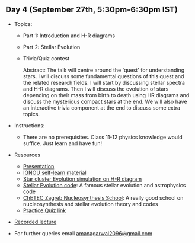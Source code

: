 ## Day 4 (September 27th, 5:30pm-6:30pm IST)
* Topics:
  * Part 1: Introduction and H-R diagrams
  * Part 2: Stellar Evolution
  * Trivia/Quiz contest
  
    Abstract: The talk will centre around the 'quest' for understanding stars. I will discuss some fundamental questions of this quest and the related research fields. I will start by discussing stellar spectra and H-R diagrams. Then I will discuss the evolution of stars depending on their mass from birth to death using HR diagrams and discuss the mysterious compact stars at the end. We will also have an interactive trivia component at the end to discuss some extra topics.
* Instructions:
  * There are no prerequisites. Class 11-12 physics knowledge would suffice. Just learn and have fun! 

* Resources
  * [Presentation](https://github.com/ssp5361/Mini-Astro-workshop/blob/master/Day-4/Stellar_Evolution_talk.pptx)
  * [IGNOU self-learn material](http://egyankosh.ac.in/handle/123456789/6049)
  * [Star cluster Evolution simulation on H-R diagram](https://www.youtube.com/watch?v=wbvgjzW3Xz0&ab_channel=Astronomy1101%3AFromPlanetstotheCosmosOnline)
  * [Stellar Evolution code](http://mesa.sourceforge.net/): A famous stellar evolution and astrophysics code
  * [ChETEC Zagreb Nucleosynthesis School](https://indico.cern.ch/event/937375/program): A really good school on nucleosynthesis and stellar evolution theory and codes
  * [Practice Quiz link](https://quizizz.com/join/quiz/5f717a6915985c001b5bd1de/start?from=admin&parentGame=5f71ecf2c36a9f001b7dea36)
  
* [Recorded lecture](https://www.youtube.com/watch?v=DS51TkZ481A)
* For further queries email amanagarwal2096@gmail.com
